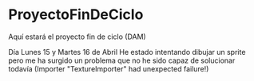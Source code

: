 # ProyectoFinDeCiclo
Aquí estará el proyecto fin de ciclo (DAM)

Día Lunes 15 y Martes 16 de Abril
He estado intentando dibujar un sprite pero me ha surgido un problema que no he sido capaz de solucionar todavía (Importer "TextureImporter" had unexpected failure!)
